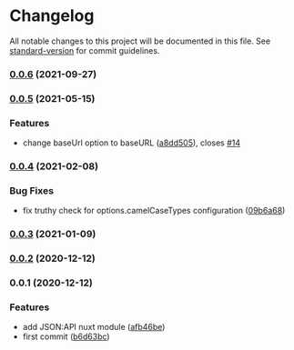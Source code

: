 # Changelog

All notable changes to this project will be documented in this file. See [standard-version](https://github.com/conventional-changelog/standard-version) for commit guidelines.

### [0.0.6](https://github.com/patrickcate/nuxt-jsonapi/compare/v0.0.5...v0.0.6) (2021-09-27)

### [0.0.5](https://github.com/patrickcate/nuxt-jsonapi/compare/v0.0.4...v0.0.5) (2021-05-15)


### Features

* change baseUrl option to baseURL ([a8dd505](https://github.com/patrickcate/nuxt-jsonapi/commit/a8dd505edef3dfbe50e13fee5a6d476653929c45)), closes [#14](https://github.com/patrickcate/nuxt-jsonapi/issues/14)

### [0.0.4](https://github.com/patrickcate/nuxt-jsonapi/compare/v0.0.3...v0.0.4) (2021-02-08)


### Bug Fixes

* fix truthy check for options.camelCaseTypes configuration ([09b6a68](https://github.com/patrickcate/nuxt-jsonapi/commit/09b6a68f00485f04262af663fc83f783219adfe9))

### [0.0.3](https://github.com/patrickcate/nuxt-jsonapi/compare/v0.0.2...v0.0.3) (2021-01-09)

### [0.0.2](https://github.com/patrickcate/nuxt-jsonapi/compare/v0.0.1...v0.0.2) (2020-12-12)

### 0.0.1 (2020-12-12)


### Features

* add JSON:API nuxt module ([afb46be](https://github.com/patrickcate/nuxt-jsonapi/commit/afb46be960a3a3acd4d2c8973a87d287f46675f6))
* first commit ([b6d63bc](https://github.com/patrickcate/nuxt-jsonapi/commit/b6d63bc79aa398fff16df64f370fca224ac9a190))
